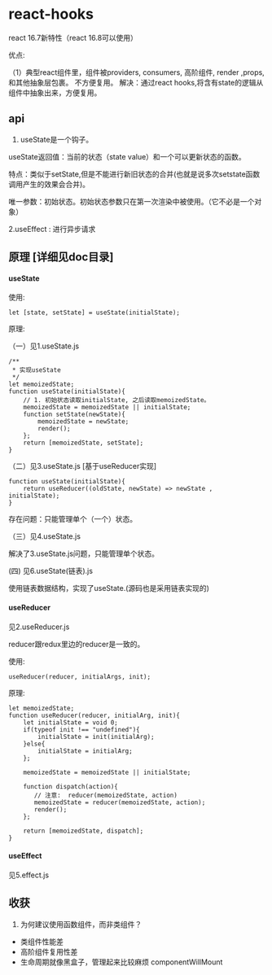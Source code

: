 # react-hooks

react 16.7新特性（react 16.8可以使用）

优点:

（1）典型react组件里，组件被providers, consumers, 高阶组件, render ,props, 和其他抽象层包裹。  不方便复用。 解决：通过react hooks,将含有state的逻辑从组件中抽象出来，方便复用。


## api

1. useState是一个钩子。

useState返回值：当前的状态（state value）和一个可以更新状态的函数。

特点：类似于setState,但是不能进行新旧状态的合并(也就是说多次setstate函数调用产生的效果会合并)。

唯一参数：初始状态。初始状态参数只在第一次渲染中被使用。（它不必是一个对象）

2.useEffect : 进行异步请求


## 原理 [详细见doc目录]

#### useState

使用:

```
let [state, setState] = useState(initialState);
```

原理:

（一）见1.useState.js

```
/**
 * 实现useState
 */
let memoizedState;
function useState(initialState){
    // 1. 初始状态读取initialState, 之后读取memoizedState。
    memoizedState = memoizedState || initialState;
    function setState(newState){
        memoizedState = newState;
        render();
    };
    return [memoizedState, setState];
}
```

（二）见3.useState.js [基于useReducer实现]

```
function useState(initialState){
    return useReducer((oldState, newState) => newState , initialState);
}
```

存在问题：只能管理单个（一个）状态。

（三）见4.useState.js

解决了3.useState.js问题，只能管理单个状态。

(四) 见6.useState(链表).js

使用链表数据结构，实现了useState.(源码也是采用链表实现的)

#### useReducer

见2.useReducer.js

reducer跟redux里边的reducer是一致的。

使用:

```
useReducer(reducer, initialArgs, init);
```

原理:

```
let memoizedState;
function useReducer(reducer, initialArg, init){
    let initialState = void 0;
    if(typeof init !== "undefined"){
        initialState = init(initialArg);
    }else{
        initialState = initialArg;
    };
    
    memoizedState = memoizedState || initialState;

    function dispatch(action){
       // 注意:  reducer(memoizedState, action)   
       memoizedState = reducer(memoizedState, action);
       render();
    };

    return [memoizedState, dispatch];
}
```

#### useEffect

见5.effect.js

## 收获

1. 为何建议使用函数组件，而非类组件？

* 类组件性能差
* 高阶组件复用性差
* 生命周期就像黑盒子，管理起来比较麻烦 componentWillMount